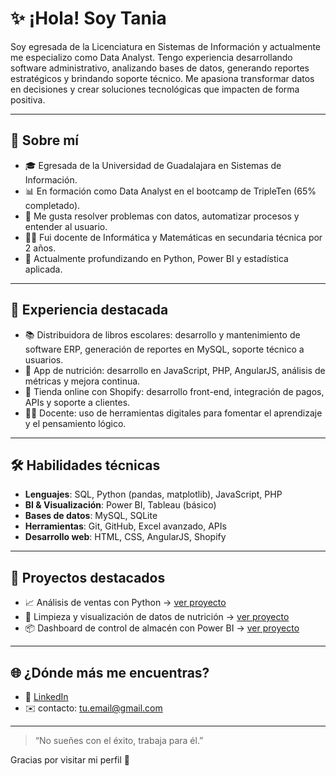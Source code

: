 
# ✨ ¡Hola! Soy Tania

Soy egresada de la Licenciatura en Sistemas de Información y actualmente me especializo como Data Analyst. Tengo experiencia desarrollando software administrativo, analizando bases de datos, generando reportes estratégicos y brindando soporte técnico. Me apasiona transformar datos en decisiones y crear soluciones tecnológicas que impacten de forma positiva.

---

## 🧠 Sobre mí

- 🎓 Egresada de la Universidad de Guadalajara en Sistemas de Información.
- 📊 En formación como Data Analyst en el bootcamp de TripleTen (65% completado).
- 🧩 Me gusta resolver problemas con datos, automatizar procesos y entender al usuario.
- 🧑‍🏫 Fui docente de Informática y Matemáticas en secundaria técnica por 2 años.
- 🌱 Actualmente profundizando en Python, Power BI y estadística aplicada.

---

## 💼 Experiencia destacada

- 📚 Distribuidora de libros escolares: desarrollo y mantenimiento de software ERP, generación de reportes en MySQL, soporte técnico a usuarios.
- 🍎 App de nutrición: desarrollo en JavaScript, PHP, AngularJS, análisis de métricas y mejora continua.
- 🛒 Tienda online con Shopify: desarrollo front-end, integración de pagos, APIs y soporte a clientes.
- 👩‍🏫 Docente: uso de herramientas digitales para fomentar el aprendizaje y el pensamiento lógico.

---

## 🛠️ Habilidades técnicas

- **Lenguajes**: SQL, Python (pandas, matplotlib), JavaScript, PHP  
- **BI & Visualización**: Power BI, Tableau (básico)  
- **Bases de datos**: MySQL, SQLite  
- **Herramientas**: Git, GitHub, Excel avanzado, APIs  
- **Desarrollo web**: HTML, CSS, AngularJS, Shopify

---

## 📌 Proyectos destacados

- 📈 Análisis de ventas con Python → [ver proyecto](#)
- 🧹 Limpieza y visualización de datos de nutrición → [ver proyecto](#)
- 📦 Dashboard de control de almacén con Power BI → [ver proyecto](#)

---

## 🌐 ¿Dónde más me encuentras?

- 💼 [LinkedIn](https://www.linkedin.com/in/tuusuario)  
- ✉️ contacto: tu.email@gmail.com  

---

> “No sueñes con el éxito, trabaja para él.”

Gracias por visitar mi perfil 🤍
